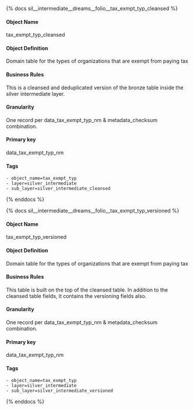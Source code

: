 {% docs sil__intermediate__dreams__folio__tax_exmpt_typ_cleansed %}

#### Object Name
tax_exmpt_typ_cleansed

#### Object Definition
Domain table for the types of organizations that are exempt from paying tax

#### Business Rules
This is a cleansed and deduplicated version of the bronze table inside the silver intermediate layer.

#### Granularity
One record per data_tax_exmpt_typ_nm & metadata_checksum combination.

#### Primary key
data_tax_exmpt_typ_nm

#### Tags
    - object_name=tax_exmpt_typ
    - layer=silver_intermediate
    - sub_layer=silver_intermediate_cleansed

{% enddocs %}

{% docs sil__intermediate__dreams__folio__tax_exmpt_typ_versioned %}

#### Object Name
tax_exmpt_typ_versioned

#### Object Definition
Domain table for the types of organizations that are exempt from paying tax

#### Business Rules
This table is built on the top of the cleansed table. In addition to the cleansed table fields, it contains the versioning fields also.

#### Granularity
One record per data_tax_exmpt_typ_nm & metadata_checksum combination.

#### Primary key
data_tax_exmpt_typ_nm

#### Tags
    - object_name=tax_exmpt_typ
    - layer=silver_intermediate
    - sub_layer=silver_intermediate_versioned

{% enddocs %}